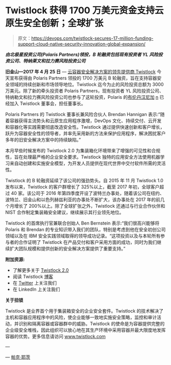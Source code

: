# Twistlock 获得 1700 万美元资金支持云原生安全创新；全球扩张

> 原文：<https://devops.com/twistlock-secures-17-million-funding-support-cloud-native-security-innovation-global-expansion/>

***由北极星投资公司(Polaris Partners)领投，B 轮融资包括现有投资者 YL 风险投资公司、特纳莱文和拉力赛风险投资公司***

**旧金山—2017 年 4 月 25 日** — [](https://www.twistlock.com/)[云容器安全解决方案的领先提供商 Twistlock](https://www.twistlock.com/) 今天宣布获得由 Polaris Partners 领投的 1700 万美元 B 轮融资，旨在支持容器安全领域的持续创新和市场领导地位。Twistlock 迄今为止的风险投资总额为 3000 万美元。除了新的牵头投资者 Polaris Partners，现有投资者 YL 风险投资公司、特纳勒文和拉力赛风险投资公司也参与了这轮投资，Polaris 的[布伦丹汉尼加](http://www.polarispartners.com/partner/hannigan/) [n](http://www.polarispartners.com/partner/hannigan/) 已经加入 Twistlock 董事会，担任董事长。

Polaris Partners 的 Twistlock 董事长兼风险合伙人 Brendan Hannigan 表示:“随着容器获得主流势头和云原生应用程序激增，DevOps 文化、持续交付、云开发和容器化等实践需要彻底改造安全性。Twistlock 通过提供快速创新和客户增长，跃升为容器安全性的领导者，并率先采用新的方法来保护应用程序，解决困扰客户多年的旧安全解决方案中的持续缺陷。”

本月早些时候发布的 Twistlock 2.0 为集装箱化环境带来了增强的可见性和合规性，旨在处理最严格的企业安全要求。Twistlock 独特的应用安全方法使用机器学习来自动创建和实施安全模型，为开发人员提供在现代世界中交付软件所需的灵活性。

Twistlock 的 B 轮融资延续了该公司的强劲势头。自 2015 年 11 月 Twistlock 1.0 发布以来，Twistlock 的客户群增长了 325%以上，截至 2017 年初，全球客户超过 40 家。该公司于 2016 年第四季度开设了波特兰办事处，随着该公司在纽约、波特兰、旧金山和以色列赫兹利亚的办事处不断扩大，该办事处在 2017 年的前几个月增长了 200%以上。除了全球扩张之外，Twistlock 还通过与行业合作伙伴和 NIST 合作制定集装箱安全建议，继续展示其行业领先地位。

Twistlock 的首席执行官兼联合创始人 Ben Bernstein 表示:“我们很高兴能够将 Polaris 和 Brendan 的专业知识带入我们的团队，特别是考虑到他在安全初创公司领域以及在 IBM 安全实践领域取得的领导成功记录。“这项投资以及与本轮所有参与者的合作证明了 Twistlock 在产品交付和客户采用方面的成功，同时为我们继续扩大团队规模和提供创新的安全解决方案提供了重要支持。”

**附加资源:**

*   了解更多关于 [Twistlock 2.0](https://www.twistlock.com/2017/04/17/introducing-twistlock-2-0-ga-release-notes/)
*   阅读 Twistlock [博客](https://www.twistlock.com/blog/)
*   在 [Twitter](https://twitter.com/twistlockteam) 上关注我们
*   在 LinkedIn 上关注我们

**关于扭锁**

Twistlock 是业界首个用于集装箱安全的企业安全套件。Twistlock 的技术解决了主机和容器应用程序中的风险，使企业能够一致地实施安全策略，监控和审计活动，并识别和隔离容器或容器群中的威胁。Twistlock 的使命是为容器提供完整的企业级安全堆栈，因此组织可以放心地在其生产环境中采用容器并最大限度地发挥容器的优势。更多信息请访问 www.twistlock.com

—

— [帕克·耶茨](https://devops.com/author/parkerdevops-com/)